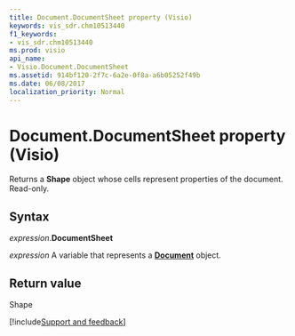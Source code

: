 ```yaml
---
title: Document.DocumentSheet property (Visio)
keywords: vis_sdr.chm10513440
f1_keywords:
- vis_sdr.chm10513440
ms.prod: visio
api_name:
- Visio.Document.DocumentSheet
ms.assetid: 914bf120-2f7c-6a2e-0f8a-a6b05252f49b
ms.date: 06/08/2017
localization_priority: Normal
---
```



# Document.DocumentSheet property (Visio)

Returns a **Shape** object whose cells represent properties of the document. Read-only.


## Syntax

_expression_.**DocumentSheet**

_expression_ A variable that represents a **[Document](Visio.Document.md)** object.


## Return value

Shape

[!include[Support and feedback](~/includes/feedback-boilerplate.md)]